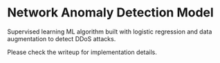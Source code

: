 # Network Anomaly Detection Model
Supervised learning ML algorithm built with logistic regression and data augmentation to detect DDoS attacks.

Please check the writeup for implementation details.
